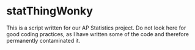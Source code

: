 # statThingWonky
This is a script written for our AP Statistics project. Do not look here for good coding practices, 
as I have written some of the code and therefore permanently contaminated it.
